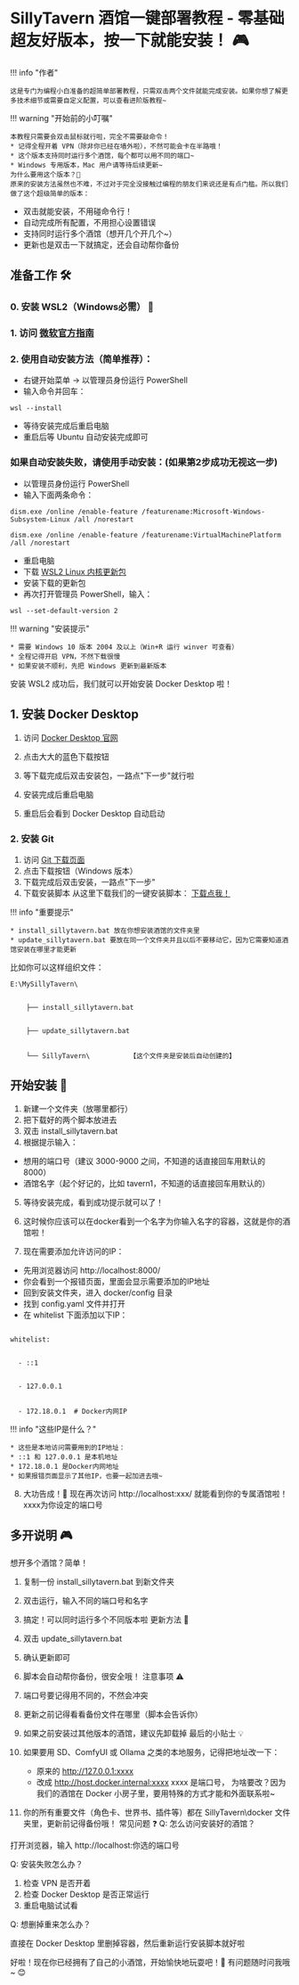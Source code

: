 # SillyTavern 酒馆一键部署教程 - 零基础超友好版本，按一下就能安装！ 🎮
!!! info "作者"

	这是专门为编程小白准备的超简单部署教程，只需双击两个文件就能完成安装。如果你想了解更多技术细节或需要自定义配置，可以查看进阶版教程~


!!! warning "开始前的小叮嘱" 

	本教程只需要会双击鼠标就行啦，完全不需要敲命令！
	* 记得全程开着 VPN（除非你已经在墙外啦），不然可能会卡在半路哦！ 
	* 这个版本支持同时运行多个酒馆，每个都可以用不同的端口~ 
	* Windows 专用版本，Mac 用户请等待后续更新~
	为什么要用这个版本？🤔
	原来的安装方法虽然也不难，不过对于完全没接触过编程的朋友们来说还是有点门槛。所以我们做了这个超级简单的版本：


* 双击就能安装，不用碰命令行！
* 自动完成所有配置，不用担心设置错误
* 支持同时运行多个酒馆（想开几个开几个~）
* 更新也是双击一下就搞定，还会自动帮你备份
## 准备工作 🛠️
### 0. 安装 WSL2（Windows必需） 🐧
### 1. 访问 [微软官方指南](https://learn.microsoft.com/zh-cn/windows/wsl/install)

### 2. 使用自动安装方法（简单推荐）：

* 右键开始菜单 -> 以管理员身份运行 PowerShell
* 输入命令并回车：
```
wsl --install
```

* 等待安装完成后重启电脑
* 重启后等 Ubuntu 自动安装完成即可

### 如果自动安装失败，请使用手动安装：(如果第2步成功无视这一步)
* 以管理员身份运行 PowerShell 
* 输入下面两条命令：
```
dism.exe /online /enable-feature /featurename:Microsoft-Windows-Subsystem-Linux /all /norestart
```

```
dism.exe /online /enable-feature /featurename:VirtualMachinePlatform /all /norestart 
```

* 重启电脑 
* 下载 [WSL2 Linux 内核更新包](https://learn.microsoft.com/zh-cn/windows/wsl/install-manual#step-4---download-the-linux-kernel-update-package) 
* 安装下载的更新包 
* 再次打开管理员 PowerShell，输入： 
```
wsl --set-default-version 2 
```

!!! warning "安装提示" 

	* 需要 Windows 10 版本 2004 及以上（Win+R 运行 winver 可查看）
	* 全程记得开启 VPN，不然下载很慢 
	* 如果安装不顺利，先把 Windows 更新到最新版本


安装 WSL2 成功后，我们就可以开始安装 Docker Desktop 啦！

## 1. 安装 Docker Desktop
1. 访问 [Docker Desktop 官网](https://www.docker.com/products/docker-desktop/)


2. 点击大大的蓝色下载按钮

3. 等下载完成后双击安装包，一路点"下一步"就行啦

4. 安装完成后重启电脑

5. 重启后会看到 Docker Desktop 自动启动

### 2. 安装 Git
1. 访问 [Git 下载页面](https://git-scm.com/downloads/win)
2. 点击下载按钮（Windows 版本）
3. 下载完成后双击安装，一路点"下一步"
3. 下载安装脚本
从这里下载我们的一键安装脚本： [下载点我！](https://github.com/pt4300/Sillytavern-docker-tutorial/releases/download/1.0/ez_tavern_docker.zip)


!!! info "重要提示"

	* install_sillytavern.bat 放在你想安装酒馆的文件夹里 
	* update_sillytavern.bat 要放在同一个文件夹并且以后不要移动它，因为它需要知道酒馆安装在哪里才能更新

比如你可以这样组织文件：

```
E:\MySillyTavern\


    ├── install_sillytavern.bat


    ├── update_sillytavern.bat


    └── SillyTavern\          【这个文件夹是安装后自动创建的】
```

## 开始安装 🚀
1. 新建一个文件夹（放哪里都行）
2. 把下载好的两个脚本放进去
3. 双击 install_sillytavern.bat
4. 根据提示输入：

* 想用的端口号（建议 3000-9000 之间，不知道的话直接回车用默认的 8000）
* 酒馆名字（起个好记的，比如 tavern1，不知道的话直接回车用默认的）

5. 等待安装完成，看到成功提示就可以了！

6. 这时候你应该可以在docker看到一个名字为你输入名字的容器，这就是你的酒馆啦！
  
7. 现在需要添加允许访问的IP：

* 先用浏览器访问 http://localhost:8000/
* 你会看到一个报错页面，里面会显示需要添加的IP地址 
* 回到安装文件夹，进入 docker/config 目录
* 找到 config.yaml 文件并打开 
* 在 whitelist 下面添加以下IP：

```

whitelist:


  - ::1


  - 127.0.0.1


  - 172.18.0.1  # Docker内网IP
```

!!! info "这些IP是什么？" 

	* 这些是本地访问需要用到的IP地址： 
	* ::1 和 127.0.0.1 是本机地址 
	* 172.18.0.1 是Docker内网地址 
	* 如果报错页面显示了其他IP，也要一起加进去哦~


8. 大功告成！🎉 现在再次访问 http://localhost:xxx/ 就能看到你的专属酒馆啦！xxxx为你设定的端口号

## 多开说明 🎮
想开多个酒馆？简单！


1. 复制一份 install_sillytavern.bat 到新文件夹
2. 双击运行，输入不同的端口号和名字
3. 搞定！可以同时运行多个不同版本啦
更新方法 🔄
1. 双击 update_sillytavern.bat
2. 确认更新即可
3. 脚本会自动帮你备份，很安全哦！
注意事项 ⚠️
1. 端口号要记得用不同的，不然会冲突
2. 更新之前记得看看备份文件在哪里（脚本会告诉你）
3. 如果之前安装过其他版本的酒馆，建议先卸载掉
最后的小贴士 💡
1. 如果要用 SD、ComfyUI 或 Ollama 之类的本地服务，记得把地址改一下：


   * 原来的 http://127.0.0.1:xxxx
   * 改成 http://host.docker.internal:xxxx xxxx 是端口号， 为啥要改？因为我们的酒馆在 Docker 小房子里，要用特殊的方式才能和外面联系啦~


2. 你的所有重要文件（角色卡、世界书、插件等）都在 SillyTavern\docker 文件夹里，更新前记得备份哦！
常见问题 ❓
Q: 怎么访问安装好的酒馆？


打开浏览器，输入 http://localhost:你选的端口号


Q: 安装失败怎么办？


1. 检查 VPN 是否开着
2. 检查 Docker Desktop 是否正常运行
3. 重启电脑试试看


Q: 想删掉重来怎么办？


直接在 Docker Desktop 里删掉容器，然后重新运行安装脚本就好啦


好啦！现在你已经拥有了自己的小酒馆，开始愉快地玩耍吧！🎊 有问题随时问我哦~ 😊